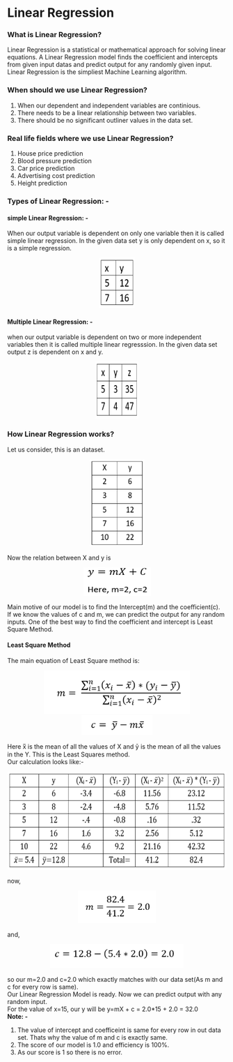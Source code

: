 # Linear Regression
### What is Linear Regression?
Linear Regression is a statistical or mathematical approach for solving linear equations. A Linear Regression model finds the coefficient and intercepts from given input datas and predict output for any randomly given input.\
Linear Regression is the simpliest Machine Learning algorithm.
### When should we use Linear Regression?
1. When our dependent and independent variables are continious.
2. There needs to be a linear relationship between two variables.
3. There should be no significant outliner values in the data set.
### Real life fields where we use Linear Regression?
1. House price prediction
2. Blood pressure prediction
3. Car price prediction
4. Advertising cost prediction
5. Height prediction
### Types of Linear Regression: -
#### simple Linear Regression: -
When our output variable is dependent on only one variable then it is called simple linear regression. In the given data set y is only dependent on x, so it is a simple regression.
<p align="center">
<img src="./Images/xy1.PNG" width=82 height=115>
</p>

#### Multiple Linear Regression: -
when our output variable is dependent on two or more independent variables then it is called multiple linear regresssion. In the given data set output z is dependent on x and y.
<p align="center">
<img src="./Images/xyz1.PNG" width=100 height=130>
</p>

### How Linear Regression works?
Let us consider, this is an dataset.
<p align="center">
<img src="./Images/x%20vs%20y.PNG" width=125, height=200>
</p>

Now the relation between X and y is
<p align="center">
<img src="./Images/ymx.PNG" height=65 width=155>
</p>

Main motive of our model is to find the Intercept(m) and the coefficient(c).\
If we know the values of c and m, we can predict the output for any random inputs. One of the best way to find the coefficient and intercept is Least Square Method.
#### Least Square Method
The main equation of Least Square method is:
<p align="center">
<img src="/Images/m.PNG" height=100 wodth=300>
<br>
<img src="/Images/c.PNG" height=45 wodth=190>
</p>

Here x̅ is the mean of all the values of X and ȳ is the mean of all the values in the Y. This is the Least Squares method.\
Our calculation looks like:-
<p align="center">
  <img src="/Images/table1.PNG" height=225 wodth=370>
</p>

now,
<p align="center">
  <img src="/Images/m1.PNG" height=75 wodth=100>
</p>

and,
<p align="center">
<img src="/Images/c1.PNG" height=55 wodth=150>
</p>

so our m=2.0 and c=2.0 which exactly matches with our data set(As m and c for every row is same).\
Our Linear Regression Model is ready. Now we can predict output with any random input.\
For the value of x=15, our y will be y=mX + c = 2.0*15 + 2.0 = 32.0\
**Note: -**
1. The value of intercept and coefficeint is same for every row in out data set. Thats why the value of m and c is exactly same.
2. The score of our model is 1.0 and efficiency is 100%.
3. As our score is 1 so there is no error.
